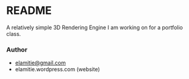 # README #

A relatively simple 3D Rendering Engine I am working on for a portfolio class.

### Author ###

* elamitie@gmail.com
* elamitie.wordpress.com (website)